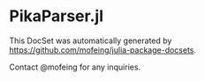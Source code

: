 # PikaParser.jl

This DocSet was automatically generated by https://github.com/mofeing/julia-package-docsets.

Contact @mofeing for any inquiries.
